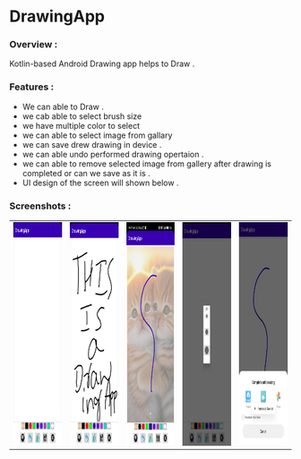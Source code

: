 # DrawingApp
### Overview :
Kotlin-based Android Drawing app helps to Draw .

### Features :
* We can able to Draw .
* we cab able to select brush size 
* we have multiple color to select 
* we can able to select image from gallary 
* we can save drew drawing in device .
* we can able undo performed drawing opertaion .  
* we can able to remove selected image from gallery after drawing is completed or can we save as it is .
* UI design of the screen will shown below .


 ### Screenshots : 
 
 <table align="center">
  <tr>
    <td><img src="https://github.com/BHARGAV-1221/DrawingApp/blob/main/Drawing_first_screen.png" alt="News home" style="width:200px;height:400px;"></td>
    <td><img src="https://github.com/BHARGAV-1221/DrawingApp/blob/main/drawing.png" alt="Read News" style="width:200px;height:400px;"></td>
    <td><img src="https://github.com/BHARGAV-1221/DrawingApp/blob/main/drawing_background_from_gallery.png" alt="Read News" style="width:200px;height:400px;"></td>
    <td><img src="https://github.com/BHARGAV-1221/DrawingApp/blob/main/drawing_selecting_brush_size.png" alt="Read News" style="width:200px;height:400px;"></td>
   <td><img src="https://github.com/BHARGAV-1221/DrawingApp/blob/main/drawing_selecting_images_from_gallery.png" alt="Read News" style="width:200px;height:400px;"></td>
</tr>
